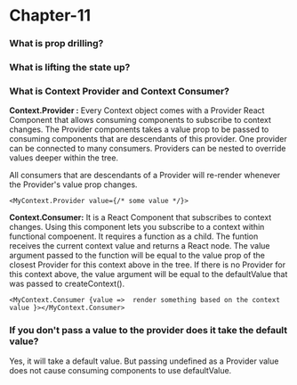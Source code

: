 # Chapter-11

### What is prop drilling?


### What is lifting the state up?


### What is Context Provider and Context Consumer?

**Context.Provider :** Every Context object comes with a Provider React Component that allows consuming components to subscribe to context changes.
The Provider components takes a value prop to be passed to consuming components that are descendants of this provider. One provider can be connected to many consumers. Providers can be nested to override values deeper within the tree.

All consumers that are descendants of a Provider will re-render whenever the Provider's value prop changes.

```<MyContext.Provider value={/* some value */}>```

**Context.Consumer:** It is a React Component that subscribes to context changes. Using this component lets you subscribe to a context within functional compoenent.
It requires a function as a child. The funtion receives the current context value and returns a React node. The value argument passed to the function will be equal to the value prop of the closest Provider for this context above in the tree. If there is no Provider for this context above, the value argument will be equal to the defaultValue that was passed to createContext().

``` 
<MyContext.Consumer {value =>  render something based on the context value }></MyContext.Consumer> 
```

### If you don't pass a value to the provider does it take the default value?
Yes, it will take a default value.
But passing undefined as a Provider value does not cause consuming components to use defaultValue.


